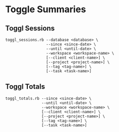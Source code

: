 # Toggle Summaries

## Toggl Sessions

    toggl_sessions.rb --database <database> \
                      --since <since-date> \
                      --until <until-date> \
                      --workspace <workspace-name> \
                      [--client <client-name>] \
                      [--project <project-name>] \
                      [--tag <tag-name>] \
                      [--task <task-name>]

## Toggl Totals

    toggl_totals.rb --since <since-date> \
                    --until <until-date> \
                    --workspace <workspace-name> \
                    [--client <client-name>] \
                    [--project <project-name>] \
                    [--tag <tag-name>] \
                    [--task <task-name>]
